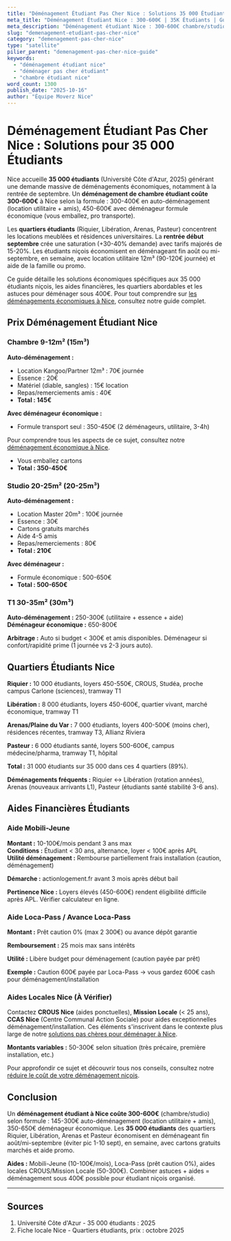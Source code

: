 ```yaml
---
title: "Déménagement Étudiant Pas Cher Nice : Solutions 35 000 Étudiants"
meta_title: "Déménagement Étudiant Nice : 300-600€ | 35K Étudiants | Guide"
meta_description: "Déménagement étudiant Nice : 300-600€ chambre/studio. 35 000 étudiants, rentrée septembre, formule économique, location utilitaire, aides. Guide complet."
slug: "demenagement-etudiant-pas-cher-nice"
category: "demenagement-pas-cher-nice"
type: "satellite"
pilier_parent: "demenagement-pas-cher-nice-guide"
keywords:
  - "déménagement étudiant nice"
  - "déménager pas cher étudiant"
  - "chambre étudiant nice"
word_count: 1300
publish_date: "2025-10-16"
author: "Équipe Moverz Nice"
---
```


# Déménagement Étudiant Pas Cher Nice : Solutions pour 35 000 Étudiants

Nice accueille **35 000 étudiants** (Université Côte d'Azur, 2025) générant une demande massive de déménagements économiques, notamment à la rentrée de septembre. Un **déménagement de chambre étudiant coûte 300-600€** à Nice selon la formule : 300-400€ en auto-déménagement (location utilitaire + amis), 450-600€ avec déménageur formule économique (vous emballez, pro transporte).

Les **quartiers étudiants** (Riquier, Libération, Arenas, Pasteur) concentrent les locations meublées et résidences universitaires. La **rentrée début septembre** crée une saturation (+30-40% demande) avec tarifs majorés de 15-20%. Les étudiants niçois économisent en déménageant fin août ou mi-septembre, en semaine, avec location utilitaire 12m³ (90-120€ journée) et aide de la famille ou promo.

Ce guide détaille les solutions économiques spécifiques aux 35 000 étudiants niçois, les aides financières, les quartiers abordables et les astuces pour déménager sous 400€. Pour tout comprendre sur [les déménagements économiques à Nice](/blog/demenagement-pas-cher-nice/demenagement-pas-cher-nice-guide), consultez notre guide complet.

## Prix Déménagement Étudiant Nice

### Chambre 9-12m² (15m³)

**Auto-déménagement :**
- Location Kangoo/Partner 12m³ : 70€ journée
- Essence : 20€
- Matériel (diable, sangles) : 15€ location
- Repas/remerciements amis : 40€
- **Total : 145€**

**Avec déménageur économique :**
- Formule transport seul : 350-450€ (2 déménageurs, utilitaire, 3-4h)

Pour comprendre tous les aspects de ce sujet, consultez notre [déménagement économique à Nice](/blog/demenagement-pas-cher-nice/demenagement-pas-cher-nice-guide).

- Vous emballez cartons
- **Total : 350-450€**

### Studio 20-25m² (20-25m³)

**Auto-déménagement :**
- Location Master 20m³ : 100€ journée
- Essence : 30€
- Cartons gratuits marchés
- Aide 4-5 amis
- Repas/remerciements : 80€
- **Total : 210€**

**Avec déménageur :**
- Formule économique : 500-650€
- **Total : 500-650€**

### T1 30-35m² (30m³)

**Auto-déménagement :** 250-300€ (utilitaire + essence + aide)  
**Déménageur économique :** 650-800€

**Arbitrage :** Auto si budget < 300€ et amis disponibles. Déménageur si confort/rapidité prime (1 journée vs 2-3 jours auto).

## Quartiers Étudiants Nice

**Riquier :** 10 000 étudiants, loyers 450-550€, CROUS, Studéa, proche campus Carlone (sciences), tramway T1

**Libération :** 8 000 étudiants, loyers 450-600€, quartier vivant, marché économique, tramway T1

**Arenas/Plaine du Var :** 7 000 étudiants, loyers 400-500€ (moins cher), résidences récentes, tramway T3, Allianz Riviera

**Pasteur :** 6 000 étudiants santé, loyers 500-600€, campus médecine/pharma, tramway T1, hôpital

**Total :** 31 000 étudiants sur 35 000 dans ces 4 quartiers (89%).

**Déménagements fréquents :** Riquier ↔ Libération (rotation années), Arenas (nouveaux arrivants L1), Pasteur (étudiants santé stabilité 3-6 ans).

## Aides Financières Étudiants

### Aide Mobili-Jeune

**Montant :** 10-100€/mois pendant 3 ans max  
**Conditions :** Étudiant < 30 ans, alternance, loyer < 100€ après APL  
**Utilité déménagement :** Rembourse partiellement frais installation (caution, déménagement)

**Démarche :** actionlogement.fr avant 3 mois après début bail

**Pertinence Nice :** Loyers élevés (450-600€) rendent éligibilité difficile après APL. Vérifier calculateur en ligne.

### Aide Loca-Pass / Avance Loca-Pass

**Montant :** Prêt caution 0% (max 2 300€) ou avance dépôt garantie

**Remboursement :** 25 mois max sans intérêts

**Utilité :** Libère budget pour déménagement (caution payée par prêt)

**Exemple :** Caution 600€ payée par Loca-Pass → vous gardez 600€ cash pour déménagement/installation

### Aides Locales Nice (À Vérifier)

Contactez **CROUS Nice** (aides ponctuelles), **Mission Locale** (< 25 ans), **CCAS Nice** (Centre Communal Action Sociale) pour aides exceptionnelles déménagement/installation. Ces éléments s'inscrivent dans le contexte plus large de notre [solutions pas chères pour déménager à Nice](/blog/demenagement-pas-cher-nice/demenagement-pas-cher-nice-guide).

**Montants variables :** 50-300€ selon situation (très précaire, première installation, etc.)


Pour approfondir ce sujet et découvrir tous nos conseils, consultez notre [réduire le coût de votre déménagement niçois](/blog/demenagement-pas-cher-nice/demenagement-pas-cher-nice-guide).

## Conclusion

Un **déménagement étudiant à Nice coûte 300-600€** (chambre/studio) selon formule : 145-300€ auto-déménagement (location utilitaire + amis), 350-650€ déménageur économique. Les **35 000 étudiants** des quartiers Riquier, Libération, Arenas et Pasteur économisent en déménageant fin août/mi-septembre (éviter pic 1-10 sept), en semaine, avec cartons gratuits marchés et aide promo.

**Aides :** Mobili-Jeune (10-100€/mois), Loca-Pass (prêt caution 0%), aides locales CROUS/Mission Locale (50-300€). Combiner astuces + aides = déménagement sous 400€ possible pour étudiant niçois organisé.

---

## Sources

1. Université Côte d'Azur - 35 000 étudiants : 2025
2. Fiche locale Nice - Quartiers étudiants, prix : octobre 2025


